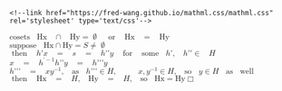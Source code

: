 <!--html-->
<!--head-->
 <!--title>cosets are disjoint</title-->
 <!--script src="http://fred-wang.github.io/mathml-warning.js/mpadded-min.js"></script-->
    <!--link href="https://fred-wang.github.io/mathml.css/mathml.css" rel='stylesheet' type='text/css'-->
<!--/head-->
<!--body-->
<div>
<math xmlns='http://www.w3.org/1998/Math/MathML'>
    <mrow><mi>cosets</mi><mo>&nbsp;</mo><mi>Hx</mi><mo>&nbsp;</mo><mo>&cap;</mo><mo>&nbsp;</mo><mi>Hy</mi><mo>&#x3d;</mo><mo>&varnothing;</mo><mo>&nbsp;</mo><mo>or</mo><mo>&nbsp;</mo><mi>Hx</mi><mo>&nbsp;</mo><mo>&#x3d;</mo><mo>&nbsp;</mo><mi>Hy</mi></mrow><br>
</math>
<math xmlns='http://www.w3.org/1998/Math/MathML'>
    <mrow><mi>suppose</mi><mo>&nbsp;</mo><mi>Hx</mi><mo>&cap;</mo><mi>Hy</mi><mo>&#x3d;</mo><mi>S</mi><mo>&NotEqual;</mo><mo>&varnothing;</mo></mrow><br>
</math>
<math xmlns='http://www.w3.org/1998/Math/MathML'>
    <mrow><mo>then</mo><mo>&nbsp;</mo><mi>h</mi><mo>&#x27;</mo><mi>x</mi><mo>&nbsp;</mo><mo>&#x3d;</mo><mo>&nbsp;</mo><mi>s</mi><mo>&nbsp;</mo><mo>&#x3d;</mo><mo>&nbsp;</mo><mi>h</mi><mo>&#x27;</mo><mo>&#x27;</mo><mi>y</mi><mo>&nbsp;</mo><mo>for</mo><mo>&nbsp;</mo><mi>some</mi><mo>&nbsp;</mo><mi>h</mi><mo>&#x27;</mo><mo>&#x2c;</mo><mo>&nbsp;</mo><mi>h</mi><mo>&#x27;</mo><mo>&#x27;</mo><mo>&isinv;</mo><mo>&nbsp;</mo><mi>H</mi></mrow><br>
</math>
<math xmlns='http://www.w3.org/1998/Math/MathML'>
    <mrow><mi>x</mi><mo>&nbsp;</mo><mo>&#x3d;</mo><mo>&nbsp;</mo><msup><mi>h</mi><mrow><mo>&#x27;</mo><mo>&minus;</mo><mn>1</mn></mrow></msup><mi>h</mi><mo>&#x27;</mo><mo>&#x27;</mo><mi>y</mi><mo>&nbsp;</mo><mo>&#x3d;</mo><mo>&nbsp;</mo><mi>h</mi><mo>&#x27;</mo><mo>&#x27;</mo><mo>&#x27;</mo><mi>y</mi></mrow><br>
</math>
<math xmlns='http://www.w3.org/1998/Math/MathML'>
    <mrow><mi>h</mi><mo>&#x27;</mo><mo>&#x27;</mo><mo>&#x27;</mo><mo>&nbsp;</mo><mo>&#x3d;</mo><mo>&nbsp;</mo><mi>x</mi><msup><mi>y</mi><mrow><mo>&minus;</mo><mn>1</mn></mrow></msup><mo>&#x2c;</mo><mo>&nbsp;</mo><mi>as</mi><mo>&nbsp;</mo><mi>h</mi><mo>&#x27;</mo><mo>&#x27;</mo><mo>&#x27;</mo><mo>&isinv;</mo><mi>H</mi><mo>&#x2c;</mo><mo>&nbsp;</mo><mo>&nbsp;</mo><mo>&nbsp;</mo><mi>x</mi><mo>&#x2c;</mo><msup><mi>y</mi><mrow><mo>&minus;</mo><mn>1</mn></mrow></msup><mo>&isinv;</mo><mi>H</mi><mo>&#x2c;</mo><mo>&nbsp;</mo><mi>so</mi><mo>&nbsp;</mo><mi>y</mi><mo>&isinv;</mo><mi>H</mi><mo>&nbsp;</mo><mi>as</mi><mo>&nbsp;</mo><mi>well</mi></mrow><br>
</math>
<math xmlns='http://www.w3.org/1998/Math/MathML'>
    <mrow><mo>then</mo><mo>&nbsp;</mo><mi>Hx</mi><mo>&nbsp;</mo><mo>&#x3d;</mo><mo>&nbsp;</mo><mi>H</mi><mo>&#x2c;</mo><mo>&nbsp;</mo><mi>Hy</mi><mo>&nbsp;</mo><mo>&#x3d;</mo><mo>&nbsp;</mo><mi>H</mi><mo>&#x2c;</mo><mo>&nbsp;</mo><mi>so</mi><mo>&nbsp;</mo><mi>Hx</mi><mo>&#x3d;</mo><mi>Hy</mi><mo>&Square;</mo></mrow>
</math>
</div>

<!--/body-->
<!--/html-->
